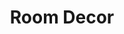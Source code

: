 ---
title: "Room Decor"
url: /karinkallathani/room-decor-calicut-malappuram-palakkad-road/
shop: furniture
---